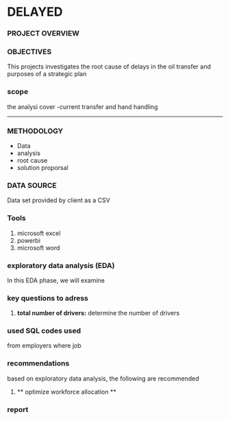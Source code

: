 # DELAYED

### PROJECT OVERVIEW

### OBJECTIVES

This projects investigates the root cause of delays in the oil transfer and purposes of a strategic plan

### scope
the analysi cover
-current transfer and hand handling

---
### METHODOLOGY
- Data
- analysis
- root cause
- solution proporsal

### DATA SOURCE
  Data set provided by client as a CSV

### Tools
1. microsoft excel
2. powerbi
3. microsoft word


### exploratory data analysis (EDA)
In this EDA phase, we will examine
 
### key questions to adress
1. **total number of drivers:**
determine the number of drivers

### used SQL codes used
from employers
where job 

### recommendations
based on exploratory data analysis, the following are recommended
1. ** optimize workforce allocation **

### report 
  
